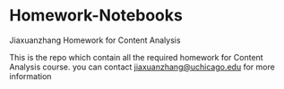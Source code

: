 # Homework-Notebooks
 Jiaxuanzhang Homework for Content Analysis
 
This is the repo which contain all the required homework for Content Analysis course. you can contact jiaxuanzhang@uchicago.edu for more information
